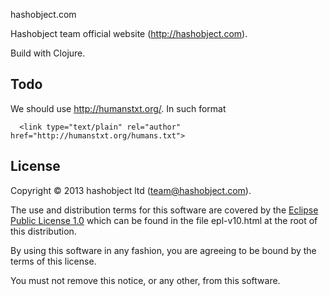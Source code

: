 hashobject.com

Hashobject team official website (http://hashobject.com).

Build with Clojure.


## Todo

We should use http://humanstxt.org/. In such format
```
  <link type="text/plain" rel="author" href="http://humanstxt.org/humans.txt">
```

## License

Copyright © 2013 hashobject ltd (team@hashobject.com).

The use and distribution terms for this software are covered by the [Eclipse Public License 1.0](http://opensource.org/licenses/eclipse-1.0)
which can be found in the file epl-v10.html at the root of this distribution.

By using this software in any fashion, you are agreeing to be bound by the terms of this license.

You must not remove this notice, or any other, from this software.
